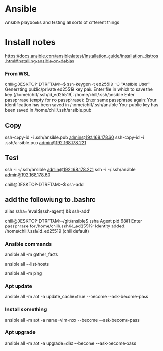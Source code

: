 # Ansible
Ansible playbooks and testing all sorts of different things

# Install notes

https://docs.ansible.com/ansible/latest/installation_guide/installation_distros.html#installing-ansible-on-debian

### From WSL
chill@DESKTOP-DTRFTAM:~$ ssh-keygen -t ed25519 -C "Ansible User"
Generating public/private ed25519 key pair.
Enter file in which to save the key (/home/chill/.ssh/id_ed25519): /home/chill/.ssh/ansible
Enter passphrase (empty for no passphrase):
Enter same passphrase again:
Your identification has been saved in /home/chill/.ssh/ansible
Your public key has been saved in /home/chill/.ssh/ansible.pub

## Copy 
ssh-copy-id -i .ssh/ansible.pub admin@192.168.178.60
ssh-copy-id -i .ssh/ansible.pub admin@192.168.178.221

## Test
ssh -i ~/.ssh/ansible admin@192.168.178.221
ssh -i ~/.ssh/ansible admin@192.168.178.60

chill@DESKTOP-DTRFTAM:~$ ssh-add
## add the followiung to .bashrc
alias ssha='eval $(ssh-agent) && ssh-add'

chill@DESKTOP-DTRFTAM:~/git/ansible$ ssha
Agent pid 6881
Enter passphrase for /home/chill/.ssh/id_ed25519:
Identity added: /home/chill/.ssh/id_ed25519 (chill default)


### Ansible commands
ansible all -m gather_facts

ansible all --list-hosts

ansible all -m ping

### Apt update
ansible all -m apt -a update_cache=true --become --ask-become-pass

### Install something
ansible all -m apt -a name=vim-nox --become --ask-become-pass

### Apt upgrade
ansible all -m apt -a upgrade=dist --become --ask-become-pass

